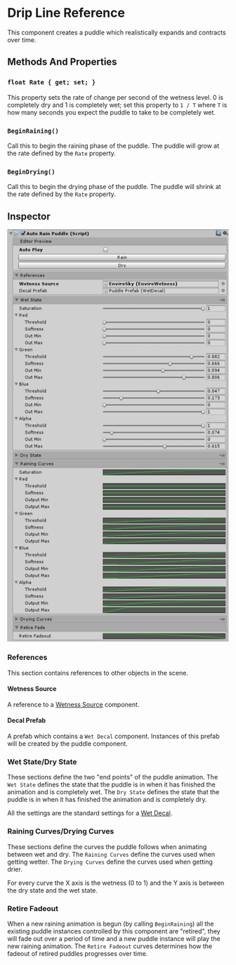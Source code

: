 # Drip Line Reference

This component creates a puddle which realistically expands and contracts over time.

## Methods And Properties

### `float Rate { get; set; }`

This property sets the rate of change per second of the wetness level. 0 is completely dry and 1 is completely wet; set this property to `1 / T` where `T` is how many seconds you expect the puddle to take to be completely wet.

### `BeginRaining()`

Call this to begin the raining phase of the puddle. The puddle will grow at the rate defined by the `Rate` property.

### `BeginDrying()`

Call this to begin the drying phase of the puddle. The puddle will shrink at the rate defined by the `Rate` property.

## Inspector

![Wet Decal Inspector](../images/RainPuddleInspector.png)

### References

This section contains references to other objects in the scene.

#### Wetness Source

A reference to a [Wetness Source](/References/BaseExternalWetnessSource) component.

#### Decal Prefab

A prefab which contains a `Wet Decal` component. Instances of this prefab will be created by the puddle component.

### Wet State/Dry State

These sections define the two "end points" of the puddle animation. The `Wet State` defines the state that the puddle is in when it has finished the animation and is completely wet. The `Dry State` defines the state that the puddle is in when it has finished the animation and is completely dry.

All the settings are the standard settings for a [Wet Decal](/References/WetDecal).

### Raining Curves/Drying Curves

These sections define the curves the puddle follows when animating between wet and dry. The `Raining Curves` define the curves used when getting wetter. The `Drying Curves` define the curves used when getting drier.

For every curve the X axis is the wetness (0 to 1) and the Y axis is between the dry state and the wet state.

### Retire Fadeout

When a new raining animation is begun (by calling `BeginRaining`) all the existing puddle instances controlled by this component are "retired", they will fade out over a period of time and a new puddle instance will play the new raining animation. The `Retire Fadeout` curves determines how the fadeout of retired puddles progresses over time.